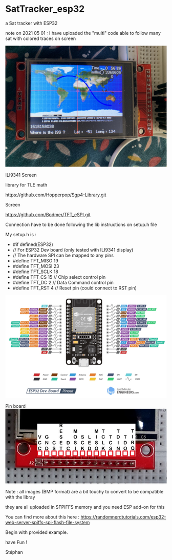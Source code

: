 # SatTracker_esp32
a Sat tracker with ESP32

note on 2021 05 01 : I have uploaded the "multi" code able to follow many sat with colored traces on screen



![Sat_esp32_Map.jpg](/Pict/Sat_esp32_Map.jpg)


ILI9341 Screen

library for TLE math 

https://github.com/Hopperpop/Sgp4-Library.git

Screen

https://github.com/Bodmer/TFT_eSPI.git

Connection have to be done following the lib instructions on setup.h file

My setup.h is :

- #if defined(ESP32)
- // For ESP32 Dev board (only tested with ILI9341 display)
- // The hardware SPI can be mapped to any pins
- #define TFT_MISO 19
- #define TFT_MOSI 23
- #define TFT_SCLK 18
- #define TFT_CS   15  // Chip select control pin
- #define TFT_DC   2   // Data Command control pin
- #define TFT_RST  4   // Reset pin (could connect to RST pin)


![Sat_esp32Vroom30pin.jpg](/Pict/Sat_esp32Vroom30pin.jpg)

Pin board
![tft_ILI9341_with_touch.jpg](/Pict/tft_ILI9341_with_touch.jpg)


Note : all images (BMP format) are a bit touchy to convert to be compatible with the libray

they are all uploaded in SFPIFFS memory and you need ESP add-on for this

You can find more about this here : https://randomnerdtutorials.com/esp32-web-server-spiffs-spi-flash-file-system


Begin with provided example.

have Fun !

Stéphan
